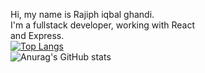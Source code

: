 Hi, my name is Rajiph iqbal ghandi. </br>
I'm a fullstack developer, working with React </br>
and Express.
</br>
[![Top Langs](https://github-readme-stats.vercel.app/api/top-langs/?username=felixa1243&exclude_repo=task-5-fullstack)](https://github.com/anuraghazra/github-readme-stats)
</br>
![Anurag's GitHub stats](https://github-readme-stats.vercel.app/api?username=felixa1243&show_icons=true)
